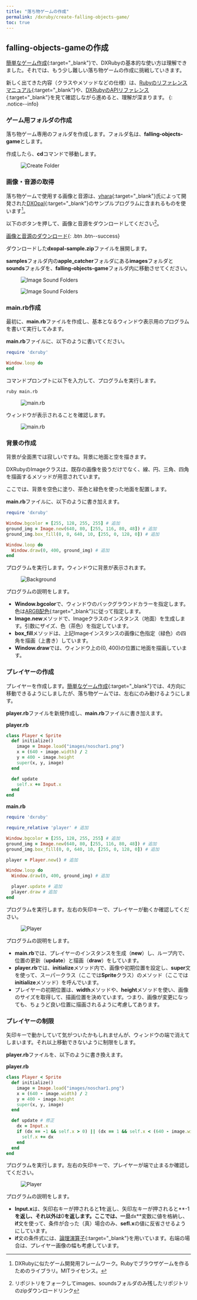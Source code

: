 ```yaml
---
title: "落ち物ゲームの作成"
permalink: /dxruby/create-falling-objects-game/
toc: true
---
```

## falling-objects-gameの作成
[簡単なゲーム作成](/archives/dxruby/create-simple-game/){:target="_blank"}で、DXRubyの基本的な使い方は理解できました。それでは、もう少し難しい落ち物ゲームの作成に挑戦していきます。

新しく出てきた内容（クラスやメソッドなどの仕様）は、[Rubyのリファレンスマニュアル](https://docs.ruby-lang.org/ja/2.7.0/doc/index.html){:target="_blank"}や、[DXRubyのAPIリファレンス](http://mirichi.github.io/dxruby-doc/api/index.html){:target="_blank"}を見て確認しながら進めると、理解が深まります。
{: .notice--info} 

### ゲーム用フォルダの作成
落ち物ゲーム専用のフォルダを作成します。フォルダ名は、**falling-objects-game**とします。

作成したら、**cd**コマンドで移動します。

<figure>
  <img src="{{ '/assets/images/dxruby/05/create-folder.png' | relative_url }}" alt="Create Folder">
</figure>

### 画像・音源の取得
落ち物ゲームで使用する画像と音源は、[yhara](https://twitter.com/yhara){:target="_blank"}氏によって開発された[DXOpal](https://github.com/yhara/dxopal){:target="_blank"}のサンプルプログラムに含まれるものを使います[^1]。

[^1]: DXRubyに似たゲーム開発用フレームワーク。Rubyでブラウザゲームを作るためのライブラリ。MITライセンス。

以下のボタンを押して、画像と音源をダウンロードしてください[^2]。

[<i class="fas fa-download"></i> 画像と音源のダウンロード](https://github.com/eastbackcorporation/dxopal/archive/sample.zip){: .btn .btn--success}

[^2]: リポジトリをフォークしてimages、soundsフォルダのみ残したリポジトリのzipダウンロードリンク

ダウンロードした**dxopal-sample.zip**ファイルを展開します。

**samples**フォルダ内の**apple_catcher**フォルダにある**images**フォルダと**sounds**フォルダを、**falling-objects-game**フォルダ内に移動させてください。

<figure>
  <img src="{{ '/assets/images/dxruby/05/image-sound-folders.png' | relative_url }}" alt="Image Sound Folders" class="img_border">
</figure>

<figure>
  <img src="{{ '/assets/images/dxruby/05/image-sound-folders2.png' | relative_url }}" alt="Image Sound Folders">
</figure>

### main.rb作成
最初に、**main.rb**ファイルを作成し、基本となるウィンドウ表示用のプログラムを書いて実行してみます。

**main.rb**ファイルに、以下のように書いてください。

```ruby
require 'dxruby'

Window.loop do
end
```

コマンドプロンプトに以下を入力して、プログラムを実行します。

```bash
ruby main.rb
```

<figure>
  <img src="{{ '/assets/images/dxruby/05/main.rb.png' | relative_url }}" alt="main.rb">
</figure>

ウィンドウが表示されることを確認します。

<figure>
  <img src="{{ '/assets/images/dxruby/05/main.rb2.png' | relative_url }}" alt="main.rb">
</figure>

### 背景の作成
背景が全面黒では寂しいですね。背景に地面と空を描きます。

DXRubyのImageクラスは、既存の画像を扱うだけでなく、線、円、三角、四角を描画するメソッドが用意されています。

ここでは、背景を空色に塗り、茶色と緑色を使った地面を配置します。

**main.rb**ファイルに、以下のように書き加えます。

```ruby
require 'dxruby'

Window.bgcolor = [255, 128, 255, 255] # 追加
ground_img = Image.new(640, 80, [255, 116, 80, 48]) # 追加
ground_img.box_fill(0, 0, 640, 10, [255, 0, 128, 0]) # 追加

Window.loop do
  Window.draw(0, 400, ground_img) # 追加
end
```

プログラムを実行します。ウィンドウに背景が表示されます。

<figure>
  <img src="{{ '/assets/images/dxruby/05/background.png' | relative_url }}" alt="Background">
</figure>

プログラムの説明をします。

- **Window.bgcolor**で、ウィンドウのバックグラウンドカラーを指定します。色は[ARGB配色](http://mirichi.github.io/dxruby-doc/api/constant_color.html){:target="_blank"}に従って指定します。
- **Image.new**メソッドで、Imageクラスのインスタンス（地面）を生成します。引数にザイズ、色（茶色）を指定しています。
- **box_fill**メソッドは、上記Imageインスタンスの画像に色指定（緑色）の四角を描画（上書き）しています。
- **Window.draw**では、ウィンドウ上の(0, 400)の位置に地面を描画しています。

### プレイヤーの作成
プレイヤーを作成します。[簡単なゲーム作成](/archives/dxruby/create-simple-game/){:target="_blank"}では、4方向に移動できるようにしましたが、落ち物ゲームでは、左右にのみ動けるようにします。

**player.rb**ファイルを新規作成し、**main.rb**ファイルに書き加えます。

**player.rb**
```ruby
class Player < Sprite
  def initialize()
    image = Image.load("images/noschar1.png")
    x = (640 - image.width) / 2
    y = 400 - image.height
    super(x, y, image)
  end

  def update
    self.x += Input.x
  end
end
```

**main.rb**
```ruby
require 'dxruby'

require_relative 'player' # 追加

Window.bgcolor = [255, 128, 255, 255] # 追加
ground_img = Image.new(640, 80, [255, 116, 80, 48]) # 追加
ground_img.box_fill(0, 0, 640, 10, [255, 0, 128, 0]) # 追加

player = Player.new() # 追加

Window.loop do
  Window.draw(0, 400, ground_img) # 追加

  player.update # 追加
  player.draw # 追加
end
```

プログラムを実行します。左右の矢印キーで、プレイヤーが動くか確認してください。

<figure>
  <img src="{{ '/assets/images/dxruby/05/player.png' | relative_url }}" alt="Player">
</figure>

プログラムの説明をします。

- **main.rb**では、プレイヤーのインスタンスを生成（**new**）し、ループ内で、位置の更新（**update**）と描画（**draw**）をしています。
- **player.rb**では、**initialize**メソッド内で、画像や初期位置を設定し、**super**文を使って、スーパークラス（ここでは**Sprite**クラス）のメソッド（ここでは**initialize**メソッド）を呼んでいます。
- プレイヤーの初期位置は、**width**メソッドや、**height**メソッドを使い、画像のサイズを取得して、描画位置を決めています。つまり、画像が変更になっても、ちょうど良い位置に描画されるように考慮してあります。

### プレイヤーの制限
矢印キーで動かしていて気がついたかもしれませんが、ウィンドウの端で消えてしまいます。それ以上移動できないように制限をします。

**player.rb**ファイルを、以下のように書き換えます。

**player.rb**
```ruby
class Player < Sprite
  def initialize()
    image = Image.load("images/noschar1.png")
    x = (640 - image.width) / 2
    y = 400 - image.height
    super(x, y, image)
  end

  def update # 修正
    dx = Input.x
    if (dx == -1 && self.x > 0) || (dx == 1 && self.x < (640 - image.width)) 
      self.x += dx
    end
  end
end
```

プログラムを実行します。左右の矢印キーで、プレイヤーが端で止まるか確認してください。

<figure>
  <img src="{{ '/assets/images/dxruby/05/player2.png' | relative_url }}" alt="Player">
</figure>

プログラムの説明をします。

- **Input.x**は、矢印右キーが押されると**1**を返し、矢印左キーが押されると**-1**を返し、それ以外は**0**を返します。ここでは、一旦**dx**変数に値を格納し、**if**文を使って、条件が合った（真）場合のみ、**sefl.x**の値に反省させるようにしています。
- **if**文の条件式には、[論理演算子](){:target="_blank"}を用いています。右端の場合は、プレイヤー画像の幅も考慮しています。

